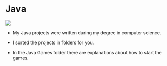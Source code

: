 # Java

<img src='https://he.wikipedia.org/wiki/Java_(פלטפורמת_תוכנה)#/media/קובץ:Java_Logo.svg.png'>

- My Java projects were written during my degree in computer science.

- I sorted the projects in folders for you.

- In the Java Games folder there are explanations about how to start the games.


